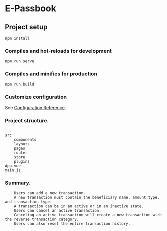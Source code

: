 # E-Passbook

## Project setup
```
npm install
```

### Compiles and hot-reloads for development
```
npm run serve
```

### Compiles and minifies for production
```
npm run build
```

### Customize configuration
See [Configuration Reference](https://cli.vuejs.org/config/).

### Project structure.
```

src
    components
    layouts
    pages
    router
    store
    plugins
App.vue
main.js
```
### Summary.
```
    Users can add a new transaction.
    A new transaction must contain the beneficiary name, amount type, and transaction type.
    A transaction can be in an active or in an inactive state.
    Users can cancel an active transaction.
    Canceling an active transaction will create a new transaction with the reverse transaction category.
    Users can also reset the entire transaction history. 
    
```

